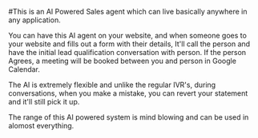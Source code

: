#This is an AI Powered Sales agent which can live basically anywhere in any application.

You can have this AI agent on your website, and when someone goes to your website and fills out a form with their details,
It'll call the person and have the initial lead qualification conversation with person.
If the person Agrees, a meeting will be booked between you and person in Google Calendar.

The AI is extremely flexible and unlike the regular IVR's,  during conversations, when you make a mistake, you can revert your statement and it'll still pick it up.

The range of this AI powered system is mind blowing and can be used in alomost everything.
